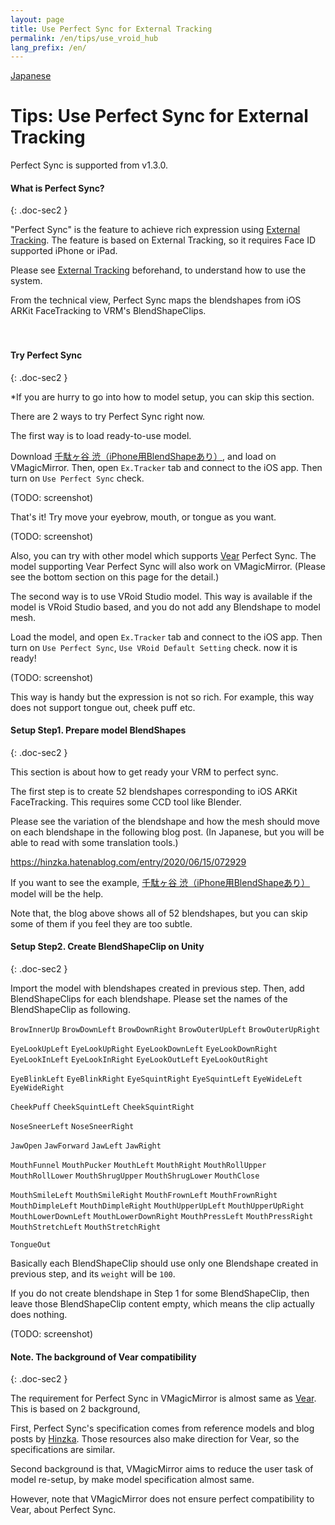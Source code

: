 ```yaml
---
layout: page
title: Use Perfect Sync for External Tracking
permalink: /en/tips/use_vroid_hub
lang_prefix: /en/
---
```


[Japanese](../../tips/perfect_sync)

# Tips: Use Perfect Sync for External Tracking

Perfect Sync is supported from v1.3.0.

#### What is Perfect Sync?
{: .doc-sec2 }

"Perfect Sync" is the feature to achieve rich expression using [External Tracking](../docs/external_tracker). The feature is based on External Tracking, so it requires Face ID supported iPhone or iPad.

Please see [External Tracking](../docs/external_tracker) beforehand, to understand how to use the system.

From the technical view, Perfect Sync maps the blendshapes from iOS ARKit FaceTracking to VRM's BlendShapeClips.

　

#### Try Perfect Sync
{: .doc-sec2 }

*If you are hurry to go into how to model setup, you can skip this section.

There are 2 ways to try Perfect Sync right now.

The first way is to load ready-to-use model.

Download [千駄ヶ谷 渋（iPhone用BlendShapeあり）](https://hub.vroid.com/characters/7307666808713466197/models/1090122510476995853), and load on VMagicMirror. Then, open `Ex.Tracker` tab and connect to the iOS app. Then turn on `Use Perfect Sync` check.

(TODO: screenshot)

That's it! Try move your eyebrow, mouth, or tongue as you want.

(TODO: screenshot)

Also, you can try with other model which supports [Vear](https://apps.apple.com/jp/app/id1490697369) Perfect Sync. The model supporting Vear Perfect Sync will also work on VMagicMirror. (Please see the bottom section on this page for the detail.)


The second way is to use VRoid Studio model. This way is available if the model is VRoid Studio based, and you do not add any Blendshape to model mesh.

Load the model, and open `Ex.Tracker` tab and connect to the iOS app. Then turn on `Use Perfect Sync`, `Use VRoid Default Setting` check. now it is ready!

(TODO: screenshot)

This way is handy but the expression is not so rich. For example, this way does not support tongue out, cheek puff etc.


#### Setup Step1. Prepare model BlendShapes
{: .doc-sec2 }

This section is about how to get ready your VRM to perfect sync.

The first step is to create 52 blendshapes corresponding to iOS ARKit FaceTracking. This requires some CCD tool like Blender.

Please see the variation of the blendshape and how the mesh should move on each blendshape in the following blog post. (In Japanese, but you will be able to read with some translation tools.)

https://hinzka.hatenablog.com/entry/2020/06/15/072929

If you want to see the example, [千駄ヶ谷 渋（iPhone用BlendShapeあり）](https://hub.vroid.com/characters/7307666808713466197/models/1090122510476995853) model will be the help.

Note that, the blog above shows all of 52 blendshapes, but you can skip some of them if you feel they are too subtle.




#### Setup Step2. Create BlendShapeClip on Unity
{: .doc-sec2 }

Import the model with blendshapes created in previous step. Then, add BlendShapeClips for each blendshape. Please set the names of the BlendShapeClip as following.

`BrowInnerUp`
`BrowDownLeft`
`BrowDownRight`
`BrowOuterUpLeft`
`BrowOuterUpRight`

`EyeLookUpLeft`
`EyeLookUpRight`
`EyeLookDownLeft`
`EyeLookDownRight`
`EyeLookInLeft`
`EyeLookInRight`
`EyeLookOutLeft`
`EyeLookOutRight`

`EyeBlinkLeft`
`EyeBlinkRight`
`EyeSquintRight`
`EyeSquintLeft`
`EyeWideLeft`
`EyeWideRight`

`CheekPuff`
`CheekSquintLeft`
`CheekSquintRight`

`NoseSneerLeft`
`NoseSneerRight`

`JawOpen`
`JawForward`
`JawLeft`
`JawRight`

`MouthFunnel`
`MouthPucker`
`MouthLeft`
`MouthRight`
`MouthRollUpper`
`MouthRollLower`
`MouthShrugUpper`
`MouthShrugLower`
`MouthClose`

`MouthSmileLeft`
`MouthSmileRight`
`MouthFrownLeft`
`MouthFrownRight`
`MouthDimpleLeft`
`MouthDimpleRight`
`MouthUpperUpLeft`
`MouthUpperUpRight`
`MouthLowerDownLeft`
`MouthLowerDownRight`
`MouthPressLeft`
`MouthPressRight`
`MouthStretchLeft`
`MouthStretchRight`

`TongueOut`

Basically each BlendShapeClip should use only one Blendshape created in previous step, and its `weight` will be `100`.

If you do not create blendshape in Step 1 for some BlendShapeClip, then leave those BlendShapeClip content empty, which means the clip actually does nothing.

(TODO: screenshot)


#### Note. The background of Vear compatibility
{: .doc-sec2 }

The requirement for Perfect Sync in VMagicMirror is almost same as [Vear](https://apps.apple.com/jp/app/id1490697369). This is based on 2 background,

First, Perfect Sync's specification comes from reference models and blog posts by [Hinzka](https://twitter.com/hinzka). Those resources also make direction for Vear, so the specifications are similar.

Second background is that, VMagicMirror aims to reduce the user task of model re-setup, by make model specification almost same.

However, note that VMagicMirror does not ensure perfect compatibility to Vear, about Perfect Sync.

